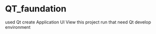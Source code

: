 # QT_faundation
used Qt create Application UI View
this project run that need Qt develop environment
